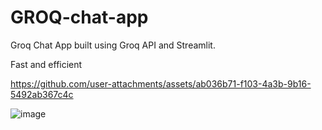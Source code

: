 # GROQ-chat-app
Groq Chat App built using Groq API and Streamlit.

Fast and efficient




https://github.com/user-attachments/assets/ab036b71-f103-4a3b-9b16-5492ab367c4c



![image](https://github.com/user-attachments/assets/34f1e5a1-346d-4830-91ca-43b1b4b9bc59)
